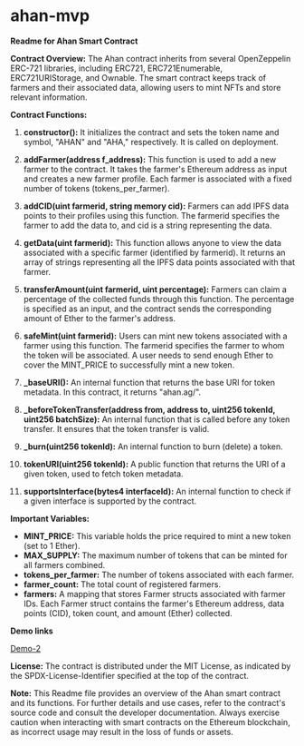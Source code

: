 # ahan-mvp

**Readme for Ahan Smart Contract**

**Contract Overview:**
The Ahan contract inherits from several OpenZeppelin ERC-721 libraries, including ERC721, ERC721Enumerable, ERC721URIStorage, and Ownable. The smart contract keeps track of farmers and their associated data, allowing users to mint NFTs and store relevant information.

**Contract Functions:**

1. **constructor():** It initializes the contract and sets the token name and symbol, "AHAN" and "AHA," respectively. It is called on deployment.

2. **addFarmer(address f_address):** This function is used to add a new farmer to the contract. It takes the farmer's Ethereum address as input and creates a new farmer profile. Each farmer is associated with a fixed number of tokens (tokens_per_farmer).

3. **addCID(uint farmerid, string memory cid):** Farmers can add IPFS data points to their profiles using this function. The farmerid specifies the farmer to add the data to, and cid is a string representing the data.

4. **getData(uint farmerid):** This function allows anyone to view the data associated with a specific farmer (identified by farmerid). It returns an array of strings representing all the IPFS data points associated with that farmer.

5. **transferAmount(uint farmerid, uint percentage):** Farmers can claim a percentage of the collected funds through this function. The percentage is specified as an input, and the contract sends the corresponding amount of Ether to the farmer's address.

6. **safeMint(uint farmerid):** Users can mint new tokens associated with a farmer using this function. The farmerid specifies the farmer to whom the token will be associated. A user needs to send enough Ether to cover the MINT_PRICE to successfully mint a new token.

7. **_baseURI():** An internal function that returns the base URI for token metadata. In this contract, it returns "ahan.ag/".

8. **_beforeTokenTransfer(address from, address to, uint256 tokenId, uint256 batchSize):** An internal function that is called before any token transfer. It ensures that the token transfer is valid.

9. **_burn(uint256 tokenId):** An internal function to burn (delete) a token.

10. **tokenURI(uint256 tokenId):** A public function that returns the URI of a given token, used to fetch token metadata.

11. **supportsInterface(bytes4 interfaceId):** An internal function to check if a given interface is supported by the contract.

**Important Variables:**

- **MINT_PRICE:** This variable holds the price required to mint a new token (set to 1 Ether).
- **MAX_SUPPLY:** The maximum number of tokens that can be minted for all farmers combined.
- **tokens_per_farmer:** The number of tokens associated with each farmer.
- **farmer_count:** The total count of registered farmers.
- **farmers:** A mapping that stores Farmer structs associated with farmer IDs. Each Farmer struct contains the farmer's Ethereum address, data points (CID), token count, and amount (Ether) collected.

**Demo links**

[Demo-2](https://youtu.be/ThwTvi3XV5k)

**License:**
The contract is distributed under the MIT License, as indicated by the SPDX-License-Identifier specified at the top of the contract.

**Note:**
This Readme file provides an overview of the Ahan smart contract and its functions. For further details and use cases, refer to the contract's source code and consult the developer documentation. Always exercise caution when interacting with smart contracts on the Ethereum blockchain, as incorrect usage may result in the loss of funds or assets.
